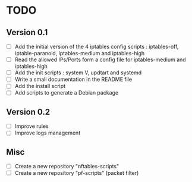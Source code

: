# TODO

## Version 0.1

- [ ] Add the initial version of the 4 iptables config scripts : iptables-off, iptable-paranoid, iptables-medium and iptables-high
- [ ] Read the allowed IPs/Ports form a config file for iptables-medium and iptables-high
- [ ] Add the init scripts : system V, updtart and systemd
- [ ] Write a small documentation in the README file
- [ ] Add the install script
- [ ] Add scripts to generate a Debian package

## Version 0.2

- [ ] Improve rules
- [ ] Improve logs management

## Misc

- [ ] Create a new repository "nftables-scripts"
- [ ] Create a new repository "pf-scripts" (packet filter)
